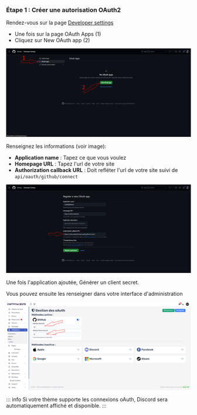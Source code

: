 ### Étape 1 : Créer une autorisation OAuth2

Rendez-vous sur la page [Developer settings](https://github.com/settings/developers)

- Une fois sur la page OAuth Apps (1)
- Cliquez sur New OAuth app (2)

![GitHub Developper Setting](Assets/Img/Users/OAuth/GitHub/1.png "GitHub Developper Setting")

Renseignez les informations (voir image): 
- **Application name** : Tapez ce que vous voulez
- **Homepage URL** : Tapez l'url de votre site
- **Authorization callback URL** : Doit refléter l'url de votre site suivi de `api/oauth/github/connect`

![GitHub Register OAuth](Assets/Img/Users/OAuth/GitHub/2.png "GitHub Register OAuth")

Une fois l'application ajoutée, Générer un client secret.

Vous pouvez ensuite les renseigner dans votre interface d'administration

![GitHub Panel](Assets/Img/Users/OAuth/GitHub/3.png "GitHub Panel")


::: info
Si votre thème supporte les connexions oAuth, Discord sera automatiquement affiché et disponible.
:::
